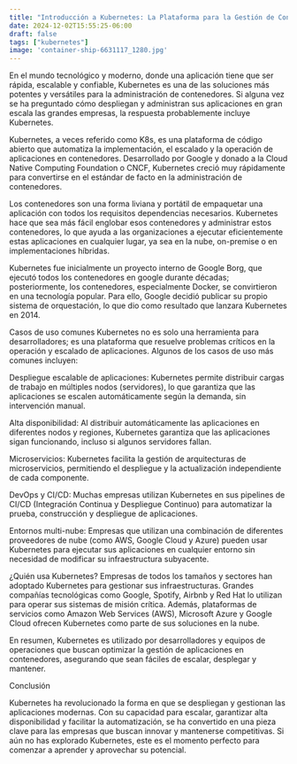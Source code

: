 ```yaml
---
title: "Introducción a Kubernetes: La Plataforma para la Gestión de Contenedores"
date: 2024-12-02T15:55:25-06:00
draft: false
tags: ["kubernetes"]
image: 'container-ship-6631117_1280.jpg'
---
```




En el mundo tecnológico y moderno, donde una aplicación tiene que ser rápida, escalable y confiable, Kubernetes es una de las soluciones más potentes y versátiles para la administración de contenedores. Si alguna vez se ha preguntado cómo despliegan y administran sus aplicaciones en gran escala las grandes empresas, la respuesta probablemente incluye Kubernetes. 

Kubernetes, a veces referido como K8s, es una plataforma de código abierto que automatiza la implementación, el escalado y la operación de aplicaciones en contenedores. Desarrollado por Google y donado a la Cloud Native Computing Foundation o CNCF, Kubernetes creció muy rápidamente para convertirse en el estándar de facto en la administración de contenedores.

Los contenedores son una forma liviana y portátil de empaquetar una aplicación con todos los requisitos dependencias necesarios. Kubernetes hace que sea más fácil englobar esos contenedores y administrar estos contenedores, lo que ayuda a las organizaciones a ejecutar eficientemente estas aplicaciones en cualquier lugar, ya sea en la nube, on-premise o en implementaciones híbridas.

Kubernetes fue inicialmente un proyecto interno de Google Borg, que ejecutó todos los contenedores en google durante décadas; posteriormente, los contenedores, especialmente Docker, se convirtieron en una tecnología popular. Para ello, Google decidió publicar su propio sistema de orquestación, lo que dio como resultado que lanzara Kubernetes en 2014.


Casos de uso comunes
Kubernetes no es solo una herramienta para desarrolladores; es una plataforma que resuelve problemas críticos en la operación y escalado de aplicaciones. Algunos de los casos de uso más comunes incluyen:

Despliegue escalable de aplicaciones: Kubernetes permite distribuir cargas de trabajo en múltiples nodos (servidores), lo que garantiza que las aplicaciones se escalen automáticamente según la demanda, sin intervención manual.

Alta disponibilidad: Al distribuir automáticamente las aplicaciones en diferentes nodos y regiones, Kubernetes garantiza que las aplicaciones sigan funcionando, incluso si algunos servidores fallan.

Microservicios: Kubernetes facilita la gestión de arquitecturas de microservicios, permitiendo el despliegue y la actualización independiente de cada componente.

DevOps y CI/CD: Muchas empresas utilizan Kubernetes en sus pipelines de CI/CD (Integración Continua y Despliegue Continuo) para automatizar la prueba, construcción y despliegue de aplicaciones.

Entornos multi-nube: Empresas que utilizan una combinación de diferentes proveedores de nube (como AWS, Google Cloud y Azure) pueden usar Kubernetes para ejecutar sus aplicaciones en cualquier entorno sin necesidad de modificar su infraestructura subyacente.

¿Quién usa Kubernetes?
Empresas de todos los tamaños y sectores han adoptado Kubernetes para gestionar sus infraestructuras. Grandes compañías tecnológicas como Google, Spotify, Airbnb y Red Hat lo utilizan para operar sus sistemas de misión crítica. Además, plataformas de servicios como Amazon Web Services (AWS), Microsoft Azure y Google Cloud ofrecen Kubernetes como parte de sus soluciones en la nube.

En resumen, Kubernetes es utilizado por desarrolladores y equipos de operaciones que buscan optimizar la gestión de aplicaciones en contenedores, asegurando que sean fáciles de escalar, desplegar y mantener.

Conclusión

Kubernetes ha revolucionado la forma en que se despliegan y gestionan las aplicaciones modernas. Con su capacidad para escalar, garantizar alta disponibilidad y facilitar la automatización, se ha convertido en una pieza clave para las empresas que buscan innovar y mantenerse competitivas. Si aún no has explorado Kubernetes, este es el momento perfecto para comenzar a aprender y aprovechar su potencial.
